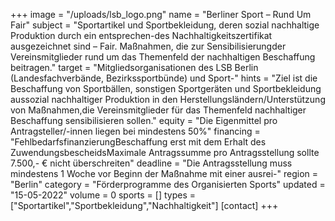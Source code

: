 +++
image = "/uploads/lsb_logo.png"
name = "Berliner Sport – Rund Um Fair"
subject = "Sportartikel und Sportbekleidung, deren sozial nachhaltige Produktion durch ein entsprechen-des Nachhaltigkeitszertifikat ausgezeichnet sind – Fair. Maßnahmen, die zur Sensibilisierungder Vereinsmitglieder rund um das Themenfeld der nachhaltigen Beschaffung beitragen."
target = "Mitgliedsorganisationen des LSB Berlin (Landesfachverbände, Bezirkssportbünde) und Sport-"
hints = "Ziel ist die Beschaffung von Sportbällen, sonstigen Sportgeräten und Sportbekleidung aussozial nachhaltiger Produktion in den Herstellungsländern/Unterstützung von Maßnahmen,die Vereinsmitglieder für das Themenfeld nachhaltiger Beschaffung sensibilisieren sollen."
equity = "Die Eigenmittel pro Antragsteller/-innen liegen bei mindestens 50%"
financing = "FehlbedarfsfinanzierungBeschaffung erst mit dem Erhalt des ZuwendungsbescheidsMaximale Antragssumme pro Antragsstellung sollte 7.500,- € nicht überschreiten"
deadline = "Die Antragsstellung muss mindestens 1 Woche vor Beginn der Maßnahme mit einer ausrei-"
region = "Berlin"
category = "Förderprogramme des Organisierten Sports"
updated = "15-05-2022"
volume = 0
sports = []
types = ["Sportartikel","Sportbekleidung","Nachhaltigkeit"]
[contact]
+++